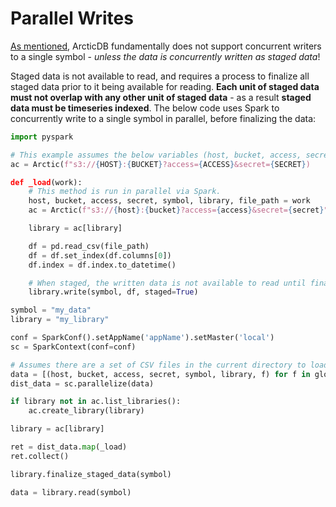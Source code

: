 # Parallel Writes

[As mentioned](../../faq#how-does-arcticdb-handle-concurrent-writers), ArcticDB fundamentally does not support concurrent writers to a single symbol - *unless the data is concurrently written as staged data*!

Staged data is not available to read, and requires a process to finalize all staged data prior to it being available for reading. **Each unit of staged data must not overlap with any other unit of staged data** - 
as a result **staged data must be timeseries indexed**. The below code uses Spark to concurrently write to a single symbol in parallel, before finalizing the data:

``` py linenums="1"
import pyspark

# This example assumes the below variables (host, bucket, access, secret) are validly set
ac = Arctic(f"s3://{HOST}:{BUCKET}?access={ACCESS}&secret={SECRET})

def _load(work):
    # This method is run in parallel via Spark.
    host, bucket, access, secret, symbol, library, file_path = work
    ac = Arctic(f"s3://{host}:{bucket}?access={access}&secret={secret}")

    library = ac[library]

    df = pd.read_csv(file_path)
    df = df.set_index(df.columns[0])
    df.index = df.index.to_datetime()

    # When staged, the written data is not available to read until finalized.
    library.write(symbol, df, staged=True)

symbol = "my_data"
library = "my_library"

conf = SparkConf().setAppName('appName').setMaster('local')
sc = SparkContext(conf=conf)

# Assumes there are a set of CSV files in the current directory to load from
data = [(host, bucket, access, secret, symbol, library, f) for f in glob.glob("*.csv")]
dist_data = sc.parallelize(data)

if library not in ac.list_libraries():
    ac.create_library(library)

library = ac[library]

ret = dist_data.map(_load)
ret.collect()

library.finalize_staged_data(symbol)

data = library.read(symbol)
```